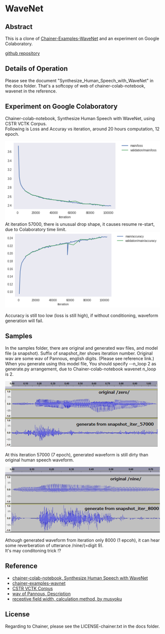 # WaveNet

## Abstract  

This is a clone of [Chainer-Examples-WaveNet](https://github.com/chainer/chainer/tree/master/examples/wavenet) and an experiment on Google Colaboratory.  

[github repository](https://github.com/shun60s/chainer-examples-wavenet-clone)  
  
## Details of Operation  

Please see the document "Synthesize_Human_Speech_with_WaveNet" in the docs folder. That's a softcopy of web of chainer-colab-notebook, wavenet in the reference.  

## Experiment on Google Colaboratory  

Chainer-colab-notebook, Synthesize Human Speech with WaveNet, using CSTR VCTK Corpus.  
Following is Loss and Accuray vs iteration, around 20 hours computation, 12 epoch.  


![loss](docs/loss.png)  
At iteration 57000, there is unusual drop shape, it causes resume re-start, due to Colaboratory time limit.  
![accuaracy](docs/accuracy.png)  

Accuracy is still too low (loss is still high), if without conditioning, waveform generation will fail.  

## Samples  

In the samples folder, there are original and generated wav files, and model file (a snapshot).
Suffix of snapshot_iter shows iteration number.
Original wav are some wav of Pannous, english digits. (Please see reference link.)  
When you generate using this model file,
You should specify --n_loop 2 as generate.py arrangement, due to Chainer-colab-notebook wavenet n_loop is 2.  

![zero](docs/compare_zero.png)  

At this iteration 57000 (7 epoch), generated waveform is still dirty than original human speech waveform.  

![nine](docs/compare_nine.png)  

Athough generated waveform from iteration only 8000 (1 epcoh), it can hear some reverberation of utterance /nine/(=digit 9).  
It's may conditoning trick !?  

## Reference  

- [chainer-colab-notebook, Synthesize Human Speech with WaveNet](https://chainer-colab-notebook.readthedocs.io/ja/latest/notebook/official_example/wavenet.html)
- [chainer-examples-wavnet](https://github.com/chainer/chainer/tree/master/examples/wavenet)
- [CSTR VCTK Corpus](http://homepages.inf.ed.ac.uk/jyamagis/page3/page58/page58.html)
- [wav of Pannous, Description](https://github.com/AKBoles/Deep-Learning-Speech-Recognition/blob/master/Pannous-Walkthrough.md)
- [receptive field width, calculation method, by musyoku](https://github.com/musyoku/wavenet/blob/master/train_audio/train.py)

## License  

Regarding to Chainer, please see the LICENSE-chainer.txt in the docs folder.  
  
  



